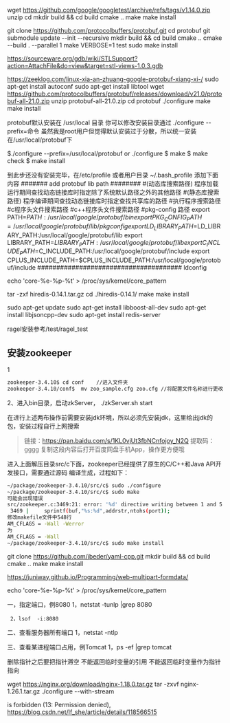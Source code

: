 wget https://github.com/google/googletest/archive/refs/tags/v1.14.0.zip
unzip
cd 
mkdir build && cd build
cmake ..
make
make install

git clone https://github.com/protocolbuffers/protobuf.git
cd protobuf
git submodule update --init --recursive
mkdir build && cd build
cmake ..
cmake --build . --parallel 1
make VERBOSE=1 test
sudo make install


https://sourceware.org/gdb/wiki/STLSupport?action=AttachFile&do=view&target=stl-views-1.0.3.gdb



https://zeeklog.com/linux-xia-an-zhuang-google-protobuf-xiang-xi-/
sudo apt-get install autoconf
sudo apt-get install libtool
wget https://github.com/protocolbuffers/protobuf/releases/download/v21.0/protobuf-all-21.0.zip
unzip protobuf-all-21.0.zip
cd protobuf
./configure
make 
make install


protobuf默认安装在 /usr/local 目录
你可以修改安装目录通过 ./configure --prefix=命令
虽然我是root用户但觉得默认安装过于分散，所以统一安装在/usr/local/protobuf下

$./configure --prefix=/usr/local/protobuf or ./configure
$ make
$ make check
$ make install

到此步还没有安装完毕，在/etc/profile 或者用户目录 ~/.bash_profile
添加下面内容
####### add protobuf lib path ########
#(动态库搜索路径) 程序加载运行期间查找动态链接库时指定除了系统默认路径之外的其他路径
#(静态库搜索路径) 程序编译期间查找动态链接库时指定查找共享库的路径
#执行程序搜索路径
#c程序头文件搜索路径
#c++程序头文件搜索路径
#pkg-config 路径
export PATH=$PATH:/usr/local/google/protobuf/bin
export PKG_CONFIG_PATH=/usr/local/google/protobuf/lib/pkgconfig
export LD_LIBRARY_PATH=$LD_LIBRARY_PATH:/usr/local/google/protobuf/lib
export LIBRARY_PATH=$LIBRARY_PATH:/usr/local/google/protobuf/lib
export C_INCLUDE_PATH=$C_INCLUDE_PATH:/usr/local/google/protobuf/include
export CPLUS_INCLUDE_PATH=$CPLUS_INCLUDE_PATH:/usr/local/google/protobuf/include
######################################
ldconfig



echo 'core-%e-%p-%t' > /proc/sys/kernel/core_pattern


tar -zxf hiredis-0.14.1.tar.gz
cd ./hiredis-0.14.1/
make
make install


sudo apt-get update
sudo apt-get install libboost-all-dev
sudo apt-get install libjsoncpp-dev
sudo apt-get install redis-server



ragel安装参考/test/ragel_test



## 安装zookeeper

1

``` bash
zookeeper-3.4.10$ cd conf    //进入文件夹
zookeeper-3.4.10/conf$  mv zoo_sample.cfg zoo.cfg //将配置文件名称进行更改
```

2、进入bin目录，启动zkServer， ./zkServer.sh start

在进行上述两布操作前需要安装jdk环境，所以必须先安装jdk，这里给出jdk的包，安装过程自行上网搜索

> 链接：https://pan.baidu.com/s/1KL0vjUt3fbNCnfojoy_N2Q 
> 提取码：gggg 
> 复制这段内容后打开百度网盘手机App，操作更方便哦

进入上面解压目录src/c下面，zookeeper已经提供了原生的C/C++和Java API开发接口，需要通过源码
编译生成，过程如下：

``` bash
~/package/zookeeper-3.4.10/src/c$ sudo ./configure
~/package/zookeeper-3.4.10/src/c$ sudo make
可能会出现错误
src/zookeeper.c:3469:21: error: '%d' directive writing between 1 and 5 bytes into a region of size between 0 and 127 [-Werror=format-overflow=]
 3469 |     sprintf(buf,"%s:%d",addrstr,ntohs(port));
修改makefile文件中548行
AM_CFLAGS = -Wall -Werror 
为
AM_CFLAGS = -Wall 
~/package/zookeeper-3.4.10/src/c$ sudo make install
```



git clone https://github.com/jbeder/yaml-cpp.git
mkdir build && cd build
cmake ..
make 
make install



https://juniway.github.io/Programming/web-multipart-formdata/


echo 'core-%e-%p-%t' > /proc/sys/kernel/core_pattern


一，指定端口，例8080
     1，netstat -tunlp |grep  8080

     2，lsof  -i:8080

二、查看服务器所有端口
     1，netstat -ntlp

三、查看某进程端口占用，例Tomcat
     1，ps -ef |grep tomcat


删除指针之后要把指针滞空
不能返回临时变量的引用
不能返回临时变量作为指针指向


wget https://nginx.org/download/nginx-1.18.0.tar.gz
tar -zxvf nginx-1.26.1.tar.gz 
./configure --with-stream

is forbidden (13: Permission denied),
https://blog.csdn.net/lf_she/article/details/118566515